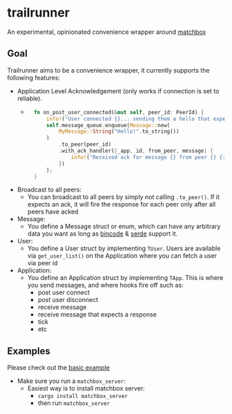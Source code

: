 # trailrunner
An experimental, opinionated convenience wrapper around [matchbox](https://github.com/johanhelsing/matchbox)

## Goal
Trailrunner aims to be a convenience wrapper, it currently supports the following features:
- Application Level Acknowledgement (only works if connection is set to reliable).
  - ```rust
      fn on_post_user_connected(&mut self, peer_id: PeerId) {
          info!("User connected {}... sending them a hello that expects an ack.", peer_id);
          self.message_queue.enqueue(Message::new(
              MyMessage::String("Hello!".to_string())
          )
              .to_peer(peer_id)
              .with_ack_handler(|_app, id, from_peer, message| {
                  info!("Received ack for message {} from peer {} {:?}", id, from_peer, message);
              })
          );
      }
    ```
- Broadcast to all peers:
  - You can broadcast to all peers by simply not calling `.to_peer()`. If it expects an ack, it will fire the response for each peer only after all peers have acked
- Message:
  - You define a Message struct or enum, which can have any arbitrary data you want as long as [bincode](https://crates.io/crates/bincode) & [serde](https://crates.io/crates/serde) support it.
- User:
  - You define a User struct by implementing `TUser`. Users are available via `get_user_list()` on the Application where you can fetch a user via peer id
- Application:
  - You define an Application struct by implementing `TApp`. This is where you send messages, and where hooks fire off such as:
    - post user connect
    - post user disconnect
    - receive message
    - receive message that expects a response
    - tick
    - etc

## Examples
Please check out the [basic example](https://github.com/BrianWiz/trailrunner/blob/main/trailrunner/examples/basic.rs)
- Make sure you run a `matchbox_server`:
  - Easiest way is to install matchbox server:
      - `cargo install matchbox_server`
      - then run `matchbox_server`

